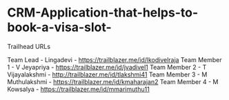 # CRM-Application-that-helps-to-book-a-visa-slot-

Trailhead URLs

Team Lead - Lingadevi - https://trailblazer.me/id/lkodivelraja
Team Member 1 - V Jeyapriya - https://trailblazer.me/id/jvadivel1
Team Member 2 - T Vijayalakshmi - http://trailblazer.me/id/tlakshmi41
Team Member 3 - M Muthulakshmi - https://trailblazer.me/id/kmaharajan2
Team Member 4 - M Kowsalya - https://trailblazer.me/id/mmarimuthu11
